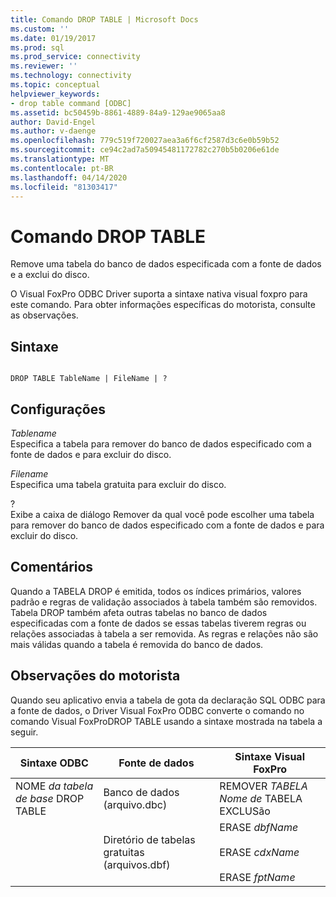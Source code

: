 ```yaml
---
title: Comando DROP TABLE | Microsoft Docs
ms.custom: ''
ms.date: 01/19/2017
ms.prod: sql
ms.prod_service: connectivity
ms.reviewer: ''
ms.technology: connectivity
ms.topic: conceptual
helpviewer_keywords:
- drop table command [ODBC]
ms.assetid: bc50459b-8861-4889-84a9-129ae9065aa8
author: David-Engel
ms.author: v-daenge
ms.openlocfilehash: 779c519f720027aea3a6f6cf2587d3c6e0b59b52
ms.sourcegitcommit: ce94c2ad7a50945481172782c270b5b0206e61de
ms.translationtype: MT
ms.contentlocale: pt-BR
ms.lasthandoff: 04/14/2020
ms.locfileid: "81303417"
---
```

# <a name="drop-table-command"></a>Comando DROP TABLE
Remove uma tabela do banco de dados especificada com a fonte de dados e a exclui do disco.  
  
 O Visual FoxPro ODBC Driver suporta a sintaxe nativa visual foxpro para este comando. Para obter informações específicas do motorista, consulte as observações.  
  
## <a name="syntax"></a>Sintaxe  
  
```  
  
DROP TABLE TableName | FileName | ?  
```  
  
## <a name="settings"></a>Configurações  
 *Tablename*  
 Especifica a tabela para remover do banco de dados especificado com a fonte de dados e para excluir do disco.  
  
 *Filename*  
 Especifica uma tabela gratuita para excluir do disco.  
  
 ?  
 Exibe a caixa de diálogo Remover da qual você pode escolher uma tabela para remover do banco de dados especificado com a fonte de dados e para excluir do disco.  
  
## <a name="remarks"></a>Comentários  
 Quando a TABELA DROP é emitida, todos os índices primários, valores padrão e regras de validação associados à tabela também são removidos. Tabela DROP também afeta outras tabelas no banco de dados especificadas com a fonte de dados se essas tabelas tiverem regras ou relações associadas à tabela a ser removida. As regras e relações não são mais válidas quando a tabela é removida do banco de dados.  
  
## <a name="driver-remarks"></a>Observações do motorista  
 Quando seu aplicativo envia a tabela de gota da declaração SQL ODBC para a fonte de dados, o Driver Visual FoxPro ODBC converte o comando no comando Visual FoxProDROP TABLE usando a sintaxe mostrada na tabela a seguir.  
  
|Sintaxe ODBC|Fonte de dados|Sintaxe Visual FoxPro|  
|-----------------|-----------------|--------------------------|  
|NOME *da tabela de base* DROP TABLE|Banco de dados (arquivo.dbc)|REMOVER *TABELA Nome de* TABELA EXCLUSão|  
||Diretório de tabelas gratuitas (arquivos.dbf)|ERASE *dbfName*<br /><br /> ERASE *cdxName*<br /><br /> ERASE *fptName*|

